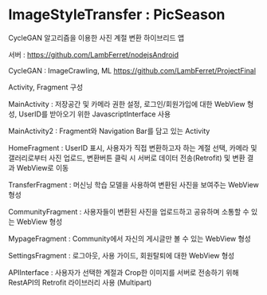 # ImageStyleTransfer : PicSeason

CycleGAN 알고리즘을 이용한 사진 계절 변환 하이브리드 앱

서버 : https://github.com/LambFerret/nodejsAndroid

CycleGAN : ImageCrawling, ML https://github.com/LambFerret/ProjectFinal

Activity, Fragment 구성

MainActivity : 저장공간 및 카메라 권한 설정, 로그인/회원가입에 대한 WebView 형성, UserID를 받아오기 위한 JavascriptInterface 사용

MainActivity2 : Fragment와 Navigation Bar를 담고 있는 Activity

HomeFragment : UserID 표시, 사용자가 직접 변환하고자 하는 계절 선택, 카메라 및 갤러리로부터 사진 업로드, 변환버튼 클릭 시 서버로 데이터 전송(Retrofit) 및 변환 결과 WebView로 이동 

TransferFragment : 머신닝 학습 모델을 사용하여 변환된 사진을 보여주는 WebView 형성

CommunityFragment : 사용자들이 변환된 사진을 업로드하고 공유하며 소통할 수 있는 WebView 형성

MypageFragment : Community에서 자신의 게시글만 볼 수 있는 WebView 형성

SettingsFragment : 로그아웃, 사용 가이드, 회원탈퇴에 대한 WebView 형성

APIInterface : 사용자가 선택한 계절과 Crop한 이미지를 서버로 전송하기 위해 RestAPI의 Retrofit 라이브러리 사용 (Multipart)
